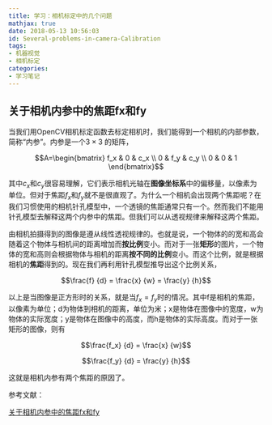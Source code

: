 ```yaml
---
title: 学习：相机标定中的几个问题
mathjax: true
date: 2018-05-13 10:56:03
id: Several-problems-in-camera-Calibration
tags:
- 机器视觉
- 相机标定
categories:
- 学习笔记
---
```




## 关于相机内参中的焦距fx和fy

当我们用OpenCV相机标定函数去标定相机时，我们能得到一个相机的内部参数，简称“内参”。内参是一个$3 \times 3$ 的矩阵，

$$A=\begin{bmatrix} f_x & 0 & c_x \\ 0 & f_y & c_y \\ 0 & 0 & 1 \end{bmatrix}$$

<!---more--->

其中$c_x$和$c_y$很容易理解，它们表示相机光轴在**图像坐标系**中的偏移量，以像素为单位。但对于焦距$f_x$和$f_y$就不是很直观了。为什么一个相机会出现两个焦距呢？在我们习惯使用的相机针孔模型中，一个透镜的焦距通常只有一个。然而我们不能用针孔模型去解释这两个内参中的焦距。但我们可以从透视规律来解释这两个焦距。

由相机拍摄得到的图像是遵从线性透视规律的。也就是说，一个物体的的宽和高会随着这个物体与相机间的距离增加而**按比例**变小。而对于一张**矩形**的图片，一个物体的宽和高则会根据物体与相机的距离**按不同的比例**变小。而这个比例，就是根据相机的**焦距**得到的。现在我们再利用针孔模型推导出这个比例关系，

$$\frac{f} {d} = \frac{x} {w} = \frac{y} {h}$$

以上是当图像是正方形时的关系，就是当$f_x=f_y$时的情况。其中f是相机的焦距，以像素为单位；d为物体到相机的距离，单位为米；x是物体在图像中的宽度，w为物体的实际宽度；y是物体在图像中的高度，而h是物体的实际高度。而对于一张矩形的图像，则有

$$\frac{f_x} {d} = \frac{x} {w}$$

$$\frac{f_y} {d} = \frac{y} {h}$$

 这就是相机内参有两个焦距的原因了。





参考文献：

[关于相机内参中的焦距fx和fy](http://www.cnblogs.com/zipeilu/p/6658177.html)